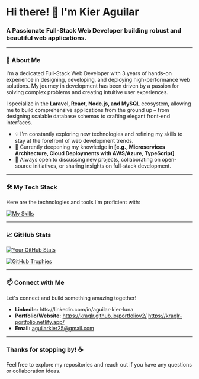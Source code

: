 # Hi there! 👋 I'm Kier Aguilar
### A Passionate Full-Stack Web Developer building robust and beautiful web applications.

---

### 🚀 About Me

I'm a dedicated Full-Stack Web Developer with 3 years of hands-on experience in designing, developing, and deploying high-performance web solutions. My journey in development has been driven by a passion for solving complex problems and creating intuitive user experiences.

I specialize in the **Laravel, React, Node.js, and MySQL** ecosystem, allowing me to build comprehensive applications from the ground up – from designing scalable database schemas to crafting elegant front-end interfaces.

-   💡 I'm constantly exploring new technologies and refining my skills to stay at the forefront of web development trends.
-   🌱 Currently deepening my knowledge in **[e.g., Microservices Architecture, Cloud Deployments with AWS/Azure, TypeScript]**.
-   💬 Always open to discussing new projects, collaborating on open-source initiatives, or sharing insights on full-stack development.

---

### 🛠️ My Tech Stack

Here are the technologies and tools I'm proficient with:

[![My Skills](https://skillicons.dev/icons?i=laravel,react,nodejs,mysql,php,js,html,css,git,github,vscode,tailwind,bootstrap,express,rest,postman)](https://skillicons.dev)



---

### 📈 GitHub Stats

[![Your GitHub Stats](https://github-readme-stats.vercel.app/api?username=kraglr&show_icons=true&theme=radical)](https://github.com/anuraghazra/github-readme-stats)

[![GitHub Trophies](https://github-profile-trophy.vercel.app/?username=kraglr&theme=radical)](https://github.com/ryo-ma/github-profile-trophy)

---

### 📫 Connect with Me

Let's connect and build something amazing together!

-   **LinkedIn:** htts://linkedin.com/in/aguilar-kier-luna
-   **Portfolio/Website:** https://kraglr.github.io/portfoliov2/ https://kraglr-portfolio.netlify.app/
-   **Email:** aguilarkier25@gmail.com

---

### Thanks for stopping by! ☕

Feel free to explore my repositories and reach out if you have any questions or collaboration ideas.
